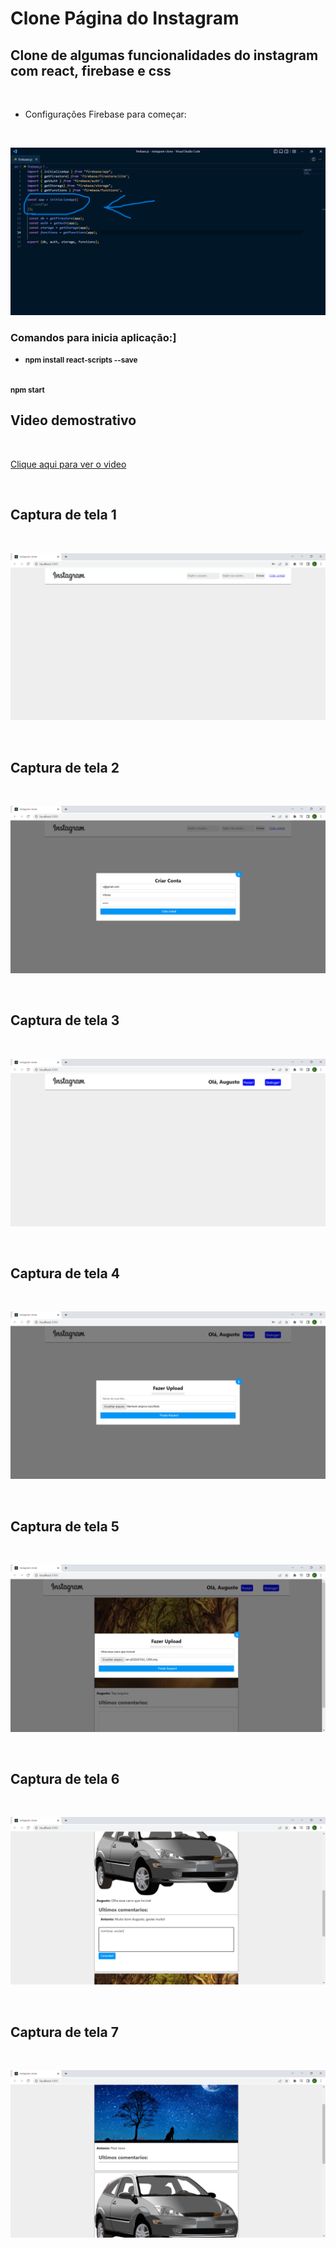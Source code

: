 # Clone Página do Instagram

## Clone de algumas funcionalidades do instagram com react, firebase e css

<br/>

* Configurações Firebase para começar:

<br/>

![alt text](captura-firebase.png)

### Comandos para inicia aplicação:]

* <small><b>
npm install react-scripts --save
<br/>
npm start
</b></small>

## Video demostrativo

<br/>

[Clique aqui para ver o video](video-demostrativo.mp4)

<br/>

## Captura de tela 1

<br/>

![alt text](captura-tela1.png)

<br/>

## Captura de tela 2

<br/>
 
![alt text](captura-tela2.png)

<br/>

## Captura de tela 3

<br/>
 
![alt text](captura-tela3.png)

<br/>

## Captura de tela 4

<br/>
 
![alt text](captura-tela4.png)

<br/>

## Captura de tela 5

<br/>
 
![alt text](captura-tela5.png)

<br/>

## Captura de tela 6

<br/>
 
![alt text](captura-tela6.png)

<br/>

## Captura de tela 7

<br/>
 
![alt text](captura-tela7.png)

<br/>